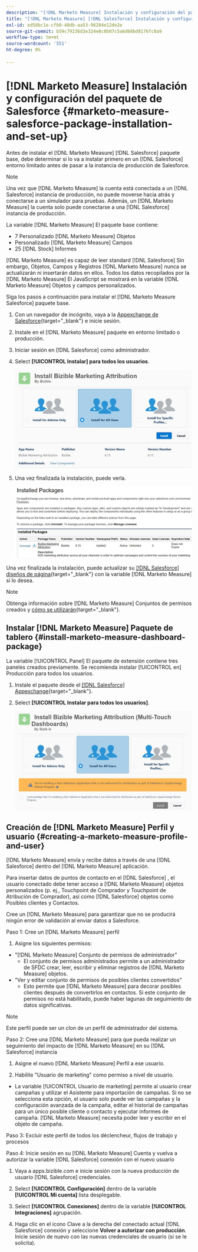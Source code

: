 ```yaml
---
description: "[!DNL Marketo Measure] Instalación y configuración del paquete de Salesforce [!DNL Marketo Measure] - Documentación del producto"
title: "[!DNL Marketo Measure] [!DNL Salesforce] Instalación y configuración de paquetes"
exl-id: ed58bc1e-cfb0-48db-aa53-96204e12de2e
source-git-commit: b59c79236d3e324e8c8b07c5a6d68bd8176fc8a9
workflow-type: tm+mt
source-wordcount: '551'
ht-degree: 0%

---
```


# [!DNL Marketo Measure] Instalación y configuración del paquete de Salesforce {#marketo-measure-salesforce-package-installation-and-set-up}

Antes de instalar el [!DNL Marketo Measure] [!DNL Salesforce] paquete base, debe determinar si lo va a instalar primero en un [!DNL Salesforce] entorno limitado antes de pasar a la instancia de producción de Salesforce.

>[!NOTE]
>
>Una vez que [!DNL Marketo Measure] la cuenta está conectada a un [!DNL Salesforce] instancia de producción, no puede moverse hacia atrás y conectarse a un simulador para pruebas. Además, un [!DNL Marketo Measure] la cuenta solo puede conectarse a una [!DNL Salesforce] instancia de producción.

La variable [!DNL Marketo Measure] El paquete base contiene:

* 7 Personalizado [!DNL Marketo Measure] Objetos
* Personalizado [!DNL Marketo Measure] Campos
* 25 [!DNL Stock] Informes

[!DNL Marketo Measure] es capaz de leer standard [!DNL Salesforce] Sin embargo, Objetos, Campos y Registros [!DNL Marketo Measure] nunca se actualizarán ni insertarán datos en ellos. Todos los datos recopilados por la [!DNL Marketo Measure] El JavaScript se mostrará en la variable [!DNL Marketo Measure] Objetos y campos personalizados.

Siga los pasos a continuación para instalar el [!DNL Marketo Measure Salesforce] paquete base.

1. Con un navegador de incógnito, vaya a la [Appexchange de Salesforce](https://appexchange.salesforce.com/appxListingDetail?listingId=a0N3000000B3KLuEAN){target=&quot;_blank&quot;} e inicie sesión.

1. Instale en el [!DNL Marketo Measure] paquete en entorno limitado o producción.

1. Iniciar sesión en [!DNL Salesforce] como administrador.

1. Select **[!UICONTROL Instalar] para todos los usuarios**.

   ![](assets/marketo-measure-salesforce-package-installation-and-set-up-1.png)

1. Una vez finalizada la instalación, puede verla.

   ![](assets/marketo-measure-salesforce-package-installation-and-set-up-2.png)

Una vez finalizada la instalación, puede actualizar su [[!DNL Salesforce] diseños de página](/help/configuration-and-setup/marketo-measure-and-salesforce/page-layout-instructions.md){target=&quot;_blank&quot;} con la variable [!DNL Marketo Measure] si lo desea.

>[!NOTE]
>
>Obtenga información sobre [!DNL Marketo Measure] Conjuntos de permisos creados y [cómo se utilizarán](/help/configuration-and-setup/marketo-measure-and-salesforce/marketo-measure-permission-sets.md){target=&quot;_blank&quot;}.

## Instalar [!DNL Marketo Measure] Paquete de tablero {#install-marketo-measure-dashboard-package}

La variable [!UICONTROL Panel] El paquete de extensión contiene tres paneles creados previamente. Se recomienda instalar [!UICONTROL en] Producción para todos los usuarios.

1. Instale el paquete desde el [[!DNL Salesforce] Appexchange](https://login.salesforce.com/packaging/installPackage.apexp?p0=04t610000001jI6){target=&quot;_blank&quot;}.

1. Select **[!UICONTROL Instalar para todos los usuarios]**.

   ![](assets/marketo-measure-salesforce-package-installation-and-set-up-3.png)

## Creación de [!DNL Marketo Measure] Perfil y usuario {#creating-a-marketo-measure-profile-and-user}

[!DNL Marketo Measure] envía y recibe datos a través de una [!DNL Salesforce] dentro del [!DNL Marketo Measure] aplicación.

Para insertar datos de puntos de contacto en el [!DNL Salesforce] , el usuario conectado debe tener acceso a [!DNL Marketo Measure] objetos personalizados (p. ej., Touchpoint de Comprador y Touchpoint de Atribución de Comprador), así como [!DNL Salesforce] objetos como Posibles clientes y Contactos.

Cree un [!DNL Marketo Measure] para garantizar que no se producirá ningún error de validación al enviar datos a Salesforce.

Paso 1: Cree un [!DNL Marketo Measure] perfil

1. Asigne los siguientes permisos:

* &quot;[!DNL Marketo Measure] Conjunto de permisos de administrador&quot;
   * El conjunto de permisos administrados permite a un administrador de SFDC crear, leer, escribir y eliminar registros de [!DNL Marketo Measure] objetos.
* &quot;Ver y editar conjunto de permisos de posibles clientes convertidos&quot;
   * Esto permite que [!DNL Marketo Measure] para decorar posibles clientes después de convertirlos en contactos. Si este conjunto de permisos no está habilitado, puede haber lagunas de seguimiento de datos significativas.

>[!NOTE]
>
>Este perfil puede ser un clon de un perfil de administrador del sistema.

Paso 2: Cree una [!DNL Marketo Measure] para que pueda realizar un seguimiento del impacto de [!DNL Marketo Measure] en su [!DNL Salesforce] instancia

1. Asigne el nuevo [!DNL Marketo Measure] Perfil a ese usuario.

1. Habilite &quot;Usuario de marketing&quot; como permiso a nivel de usuario.

* La variable [!UICONTROL Usuario de marketing] permite al usuario crear campañas y utilizar el Asistente para importación de campañas. Si no se selecciona esta opción, el usuario solo puede ver las campañas y la configuración avanzada de la campaña, editar el historial de campañas para un único posible cliente o contacto y ejecutar informes de campaña. [!DNL Marketo Measure] necesita poder leer y escribir en el objeto de campaña.

Paso 3: Excluir este perfil de todos los déclencheur, flujos de trabajo y procesos

Paso 4: Inicie sesión en su [!DNL Marketo Measure] Cuenta y vuelva a autorizar la variable [!DNL Salesforce] conexión con el nuevo usuario

1. Vaya a apps.bizible.com e inicie sesión con la nueva producción de usuario [!DNL Salesforce] credenciales.

1. Select **[!UICONTROL Configuración]** dentro de la variable **[!UICONTROL Mi cuenta]** lista desplegable.

1. Select **[!UICONTROL Conexiones]** dentro de la variable **[!UICONTROL Integraciones]** agrupación.

1. Haga clic en el icono Clave a la derecha del conectado actual [!DNL Salesforce] conexión y seleccione **Volver a autorizar con producción**. Inicie sesión de nuevo con las nuevas credenciales de usuario (si se le solicita).
